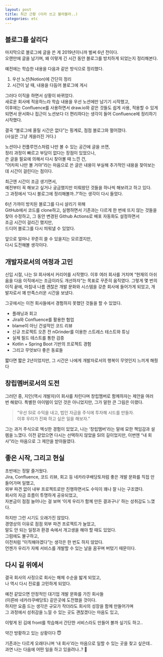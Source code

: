 ```yaml
---
layout: post
title: 최근 근황 (이라 쓰고 블라블라..)
categories: etc
---
```


## 블로그를 살리다
마지막으로 블로그에 글을 쓴 게 2019년이니까 벌써 6년 전이다.  
오랜만에 글을 남기며, 왜 이렇게 긴 시간 동안 블로그를 방치하게 되었는지 정리해본다.

예전에는 학습한 내용을 다음과 같은 방식으로 정리했다.
1.	우선 노션(Notion)에 간단히 정리
2.	시간이 날 때, 내용을 다듬어 블로그에 게시

그러다 이직을 하면서 상황이 바뀌었다.  
새로운 회사에 적응하느라 학습 내용을 우선 노션에만 남기기 시작했고,  
이후에는 Confluence를 사용하면서 draw.io와 같은 것들도 쉽게 사용, 적용할 수 있게 되면서 문서화나 접근이 노션보다 더 편리하다는 생각이 들어 Confluence에 정리하기 시작했다.    

결국 “블로그에 올릴 시간은 없다”는 핑계로, 점점 블로그와 멀어졌다.  
(사실은 그냥 게을러진 거다.)

노션이나 컨플루언스처럼 나만 볼 수 있는 공간에 글을 쓰면,   
정리 과정이 빠르고 부담이 없다는 장점이 있었으나,  
쓴 글을 필요에 의해서 다시 찾아볼 때 느낀 건,  
“어차피 나만 볼 거야”라는 마음으로 쓴 글은 내용이 부실해 추가적인 내용을 찾아보는데 시간이 걸린다는 점이다.  


최근엔 시간이 조금 생기면서,  
예전부터 꼭 해보고 싶거나 궁금했지만 미뤄왔던 것들을 하나씩 해보려고 하고 있다.  
그 과정에서 ‘다시 블로그에 정리해볼까..?’하는 생각이 다시 들었다.  

6년 가까이 방치된 블로그를 다시 살리기 위해  
GitHub에서 코드를 clone하고, 실행하면서 기존과는 다르게 한 번에 뜨지 않는 것들을 찾아 수정하고, 그 동안 변경된 Github Actions로 배포 자동화도 설정하면서   
조금 시간이 걸리긴 했지만,  
드디어 블로그를 다시 띄워낼 수 있었다.  

앞으로 얼마나 꾸준히 쓸 수 있을지는 모르겠지만,  
다시 도전해볼 생각이다.

## 개발자로서의 여정과 고민
신입 시절, 나는 SI 회사에서 커리어를 시작했다.
이후 여러 회사를 거치며 “현재의 아쉬움을 다음 이직에서는 조금이라도 개선하자”는 목표로 꾸준히 움직였다.
그렇게 몇 번의 이직 끝에, 마침내 나름 괜찮은 개발 문화와 시스템을 갖춘 회사에 들어가게 되었고, 개발자로서 꽤 만족스러운 시간을 보냈다.

그곳에서는 이전 회사들에서 경험하지 못했던 것들을 할 수 있었다.
* 플래닝과 회고
* Jira와 Confluence를 활용한 협업
* blame이 아닌 건설적인 코드 리뷰
* 신규 프로젝트 오픈 전 nGrinder를 이용한 스트레스 테스트와 튜닝
* 실제 필드 테스트를 통한 검증
* Kotlin + Spring Boot 기반의 프로젝트 경험
* 그리고 무엇보다 좋은 동료들

짧다면 짧은 2년이었지만, 그 시간은 나에게 개발자로서의 행복이 무엇인지 느끼게 해줬다

## 창립멤버로서의 도전
그러던 중, 지인(역시 개발자)이 회사를 차린다며 창립멤버로 함께하자는 제안을 여러 번 해왔다.
특별한 아이템이 있던 것은 아니었지만, 그가 말한 큰 그림은 이랬다.

> “우선 SI로 수익을 내고, 법인 자금을 주식에 투자해 시드를 만들자.  
이후 우리가 진짜 하고 싶은 일을 해보자.”

그는 과거 주식으로 엑싯한 경험이 있었고, 나는 ‘창립멤버’라는 말에 묘한 책임감과 설렘을 느꼈다.
이전 같았으면 다시는 선택하지 않았을 SI의 길이었지만,
이번엔 “내 회사”라는 마음으로 그 제안을 받아들였다.

## 좋은 시작, 그리고 현실

초반에는 정말 즐거웠다.  
Jira, Confluence, 코드 리뷰, 회고 등 네카라쿠배당토처럼 좋은 개발 문화를 직접 만들어가며 일했고,  
외부 파견 없이 내부 프로젝트로만 진행하면서도 수익이 꽤나 잘 나는 구조였다.  
회사의 자금 흐름이 투명하게 공유되었고,  
자본금이 점점 늘어나는 걸 보며 ‘이게 우리가 함께 만든 결과구나’ 하는 성취감도 느꼈다.  

하지만 그런 시기도 오래가진 않았다.  
경영상의 이유로 점점 외부 파견 프로젝트가 늘었고,  
말도 안 되는 일정과 환경 속에서 개고생을 해야 할 때도 있었다.  
그럼에도 불구하고,  
이전처럼 “이직해야겠다”는 생각은 한 번도 하지 않았다.  
언젠가 우리가 자체 서비스를 개발할 수 있는 날을 꿈꾸며 버텼기 때문이다.  

## 다시 길 위에서
결국 회사의 사정으로 회사는 해체 수순을 밟게 되었고,  
나 역시 다시 진로를 고민하게 되었다.

예전 같았으면 안정적인 대기업 개발 문화를 가진 회사들  
(이른바 네카라쿠배당토) 같은곳에 도전했을 것이다.  
하지만 요즘 드는 생각은 규모가 작더라도 회사의 성장을 함께 만들어가며  
그 과정에서 성취감을 느낄 수 있는 곳도 괜찮겠다는 마음도 있고,  

이렇게 된 김에 front를 학습해서 간단한 서비스라도 만들어 볼까 싶기도 하고..

약간 방황하고 있는 상황이다 😇

기존과는 다르게 오래다니며 ‘내 회사’라는 마음으로 일할 수 있는 곳을 찾고 싶은데..  
과연 나는 다음에 어떤 일을 하고 있을려나..? 🤔
